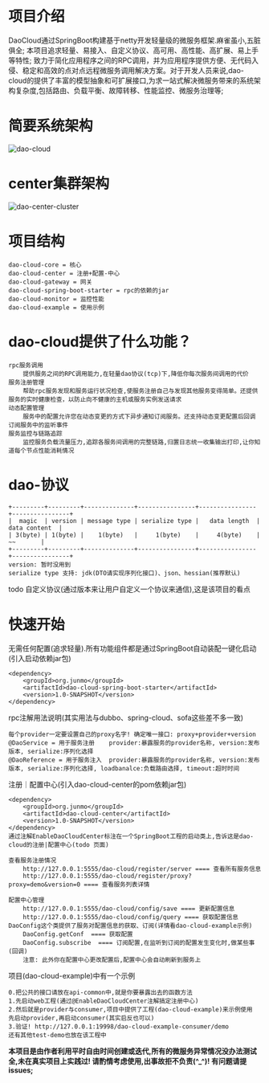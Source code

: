 # 项目介绍
DaoCloud通过SpringBoot构建基于netty开发轻量级的微服务框架.麻雀虽小,五脏俱全;
本项目追求轻量、易接入、自定义协议、高可用、高性能、高扩展、易上手等特性;
致力于简化应用程序之间的RPC调用，并为应用程序提供方便、无代码入侵、稳定和高效的点对点远程微服务调用解决方案。对于开发人员来说,dao-cloud的提供了丰富的模型抽象和可扩展接口,为求一站式解决微服务带来的系统架构复杂度,包括路由、负载平衡、故障转移、性能监控、微服务治理等;

# 简要系统架构
![dao-cloud](https://user-images.githubusercontent.com/27397567/223003214-f6839f9d-d6fe-40c8-bba6-1cae2f0fa749.jpg)

# center集群架构
![dao-center-cluster](https://github.com/Suzzt/dao-cloud/assets/27397567/fd567a28-2034-4894-a1b7-679f5068dddf)

# 项目结构
    dao-cloud-core = 核心
    dao-cloud-center = 注册+配置-中心
    dao-cloud-gateway = 网关
    dao-cloud-spring-boot-starter = rpc的依赖的jar
    dao-cloud-monitor = 监控性能
    dao-cloud-example = 使用示例

# dao-cloud提供了什么功能？
    rpc服务调用
        提供服务之间的RPC调用能力,在轻量dao协议(tcp)下,降低你每次服务间调用的代价
    服务注册管理
        帮助rpc服务发现和服务运行状况检查,使服务注册自己与发现其他服务变得简单。还提供服务的实时健康检查，以防止向不健康的主机或服务实例发送请求
    动态配置管理
        服务中的配置允许您在动态变更的方式下异步通知订阅服务。还支持动态变更配置后回调订阅服务中的监听事件
    服务监控与链路追踪
        监控服务负载流量压力,追踪各服务间调用的完整链路,归置日志统一收集输出打印,让你知道每个节点性能消耗情况

# dao-协议
    +---------+---------+--------------+----------------+----------------+----------------+
    |  magic  | version | message type | serialize type |   data length  |  data content  |
    | 3(byte) | 1(byte) |    1(byte)   |     1(byte)    |     4(byte)    |       ~~       |
    +---------+---------+--------------+----------------+----------------+----------------+
    version: 暂时没用到
    serialize type 支持: jdk(DTO请实现序列化接口)、json、hessian(推荐默认)
todo 自定义协议(通过版本来让用户自定义一个协议来通信),这是该项目的看点

# 快速开始
无需任何配置(追求轻量).所有功能组件都是通过SpringBoot自动装配一键化启动(引入启动依赖jar包)

    <dependency>
        <groupId>org.junmo</groupId>
        <artifactId>dao-cloud-spring-boot-starter</artifactId>
        <version>1.0-SNAPSHOT</version>
    </dependency>

rpc注解用法说明(其实用法与dubbo、spring-cloud、sofa这些差不多一致)
    
    每个provider一定要设置自己的proxy名字! 确定唯一接口: proxy+provider+version
    @DaoService = 用于服务注册    provider:暴露服务的provider名称, version:发布版本, serialize:序列化选择
    @DaoReference = 用于服务注入  provider:暴露服务的provider名称, version:发布版本, serialize:序列化选择, loadbanalce:负载路由选择, timeout:超时时间

注册｜配置中心(引入dao-cloud-center的pom依赖jar包)

    <dependency>
        <groupId>org.junmo</groupId>
        <artifactId>dao-cloud-center</artifactId>
        <version>1.0-SNAPSHOT</version>
    </dependency>
    通过注解EnableDaoCloudCenter标注在一个SpringBoot工程的启动类上,告诉这是dao-cloud的注册|配置中心(todo 页面)
    
    查看服务注册情况
        http://127.0.0.1:5555/dao-cloud/register/server ==== 查看所有服务信息
        http://127.0.0.1:5555/dao-cloud/register/proxy?proxy=demo&version=0 ==== 查看服务列表详情
    
    配置中心管理
        http://127.0.0.1:5555/dao-cloud/config/save ==== 更新配置信息
        http://127.0.0.1:5555/dao-cloud/config/query ==== 获取配置信息
    DaoConfig这个类提供了服务对配置信息的获取、订阅(详情看dao-cloud-example示例)
        DaoConfig.getConf  ==== 获取配置
        DaoConfig.subscribe  ==== 订阅配置,在监听到订阅的配置发生变化时,做某些事(回调)
        注意: 此外你在配置中心更改配置后,配置中心会自动刷新到服务上

项目(dao-cloud-example)中有一个示例

    0.把公共的接口请放在api-common中,就是你要暴露出去的函数方法
    1.先启动web工程(通过@EnableDaoCloudCenter注解搞定注册中心)
    2.然后就是provider与consumer,项目中提供了工程(dao-cloud-example)来示例使用
    先启动provider,再启动consumer(其实启反也可以)
    3.验证! http://127.0.0.1:19998/dao-cloud-example-consumer/demo
    还有其他test-demo也放在该工程中

**本项目是由作者利用平时自由时间创建或迭代,所有的微服务异常情况没办法测试全,未在真实项目上实践过! 请酌情考虑使用,出事故拒不负责(^_^)! 有问题请提issues;**
    
        



   
    
    
    
